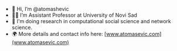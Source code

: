 - 👋 Hi, I’m @atomashevic
- :man_teacher: I’m Assistant Professor at University of Novi Sad
- 🔬 I'm doing research in computational social science and network science.
- :earth_africa: More details and contact info here: [www.atomasevic.com](www.atomasevic.com)

<!---
atomashevic/atomashevic is a ✨ special ✨ repository because its `README.md` (this file) appears on your GitHub profile.
You can click the Preview link to take a look at your changes.
--->
